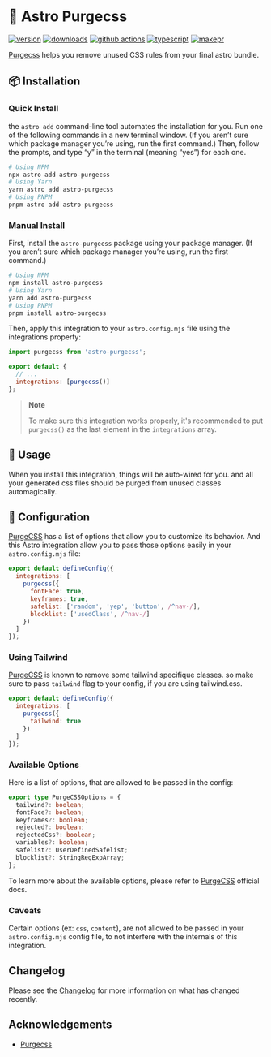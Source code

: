 # 🚀 Astro Purgecss

[![version][version-badge]][npm]
[![downloads][downloads-badge]][npm]
[![github actions][github-actions-badge]][github-actions]
[![typescript][typescript-badge]][typescript]
[![makepr][makepr-badge]][makepr]

[Purgecss][purgecss] helps you remove unused CSS rules from your final astro bundle.

## 📦 Installation

### Quick Install

the `astro add` command-line tool automates the installation for you. Run one of the following commands in a new terminal window. (If you aren’t sure which package manager you’re using, run the first command.) Then, follow the prompts, and type “y” in the terminal (meaning “yes”) for each one.

```bash
# Using NPM
npx astro add astro-purgecss
# Using Yarn
yarn astro add astro-purgecss
# Using PNPM
pnpm astro add astro-purgecss
```

### Manual Install

First, install the `astro-purgecss` package using your package manager. (If you aren’t sure which package manager you’re using, run the first command.)

```bash
# Using NPM
npm install astro-purgecss
# Using Yarn
yarn add astro-purgecss
# Using PNPM
pnpm install astro-purgecss
```

Then, apply this integration to your `astro.config.mjs` file using the integrations property:

```js
import purgecss from 'astro-purgecss';

export default {
  // ...
  integrations: [purgecss()]
};
```

> **Note**
>
> To make sure this integration works properly, it's recommended to put `purgecss()`
> as the last element in the `integrations` array.

## 🥑 Usage

When you install this integration, things will be auto-wired for you. and all your generated css files should be purged from unused classes automagically.

## 📖 Configuration

[PurgeCSS][purgecss] has a list of options that allow you to customize its behavior. And this Astro integration allow you to pass those options easily in your `astro.config.mjs` file:

```js
export default defineConfig({
  integrations: [
    purgecss({
      fontFace: true,
      keyframes: true,
      safelist: ['random', 'yep', 'button', /^nav-/],
      blocklist: ['usedClass', /^nav-/]
    })
  ]
});
```

### Using Tailwind

[PurgeCSS][purgecss] is known to remove some tailwind specifique classes. so make sure to pass `tailwind` flag to your config, if you are using tailwind.css.

```js
export default defineConfig({
  integrations: [
    purgecss({
      tailwind: true
    })
  ]
});
```

### Available Options

Here is a list of options, that are allowed to be passed in the config:

```ts
export type PurgeCSSOptions = {
  tailwind?: boolean;
  fontFace?: boolean;
  keyframes?: boolean;
  rejected?: boolean;
  rejectedCss?: boolean;
  variables?: boolean;
  safelist?: UserDefinedSafelist;
  blocklist?: StringRegExpArray;
};
```

To learn more about the available options, please refer to [PurgeCSS][purgecss-options] official docs.

### Caveats

Certain options (ex: `css`, `content`), are not allowed to be passed in your `astro.config.mjs` config file, to not interfere with the internals of this integration.

## Changelog

Please see the [Changelog](CHANGELOG.md) for more information on what has changed recently.

## Acknowledgements

- [Purgecss][purgecss]

[npm]: https://npmjs.com/package/astro-purgecss
[purgecss]: https://purgecss.com
[purgecss-options]: https://purgecss.com/configuration.html#options

<!-- Readme Badges -->

[version-badge]: https://img.shields.io/npm/v/astro-purgecss.svg
[downloads-badge]: https://img.shields.io/npm/dt/astro-purgecss
[github-actions]: https://github.com/codiume/orbit/actions
[github-actions-badge]: https://github.com/codiume/orbit/actions/workflows/node.js.yml/badge.svg
[typescript]: https://www.typescriptlang.org/dt/search?search=astro-purgecss
[typescript-badge]: https://img.shields.io/npm/types/astro-purgecss
[makepr]: https://makeapullrequest.com
[makepr-badge]: https://img.shields.io/badge/PRs-welcome-brightgreen.svg?style=flat-square?style=flat
